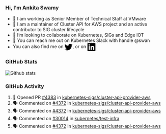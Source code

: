 ### Hi, I’m Ankita Swamy

- 💼 I am working as Senior Member of Technical Staff at VMware
- 👀 I am a maintainer of Cluster API for AWS project and an active contributor to SIG cluster lifecycle
- 💞️ I’m looking to collaborate on Kubernetes, SIGs and Edge IOT
- 💬 You can reach me out on Kubernetes Slack with handle @swan
- You can also find me on <a href="https://twitter.com/SwamyAnkita" target="blank"><img align="center" src="https://raw.githubusercontent.com/Ankitasw/Ankitasw/master/svg/twitter.svg" alt="Ankitasw" height="25" width="25" color="#1DA1f2" /></a>, or on <a href="https://www.linkedin.com/in/Ankitaswamy/" target="blank"><img align="center" src="https://raw.githubusercontent.com/Ankitasw/Ankitasw/master/svg/linkedin.svg" alt="Ankitasw" height="25" width="25" /></a>

### GitHub Stats
![Github stats](https://github-readme-stats.vercel.app/api?username=Ankitasw&count_private=true&show_icons=true&theme=tokyonight)

### GitHub Activity 
<!--START_SECTION:activity-->
1. 💪 Opened PR [#4383](https://github.com/kubernetes-sigs/cluster-api-provider-aws/pull/4383) in [kubernetes-sigs/cluster-api-provider-aws](https://github.com/kubernetes-sigs/cluster-api-provider-aws)
2. 🗣 Commented on [#4372](https://github.com/kubernetes-sigs/cluster-api-provider-aws/issues/4372) in [kubernetes-sigs/cluster-api-provider-aws](https://github.com/kubernetes-sigs/cluster-api-provider-aws)
3. 🗣 Commented on [#4372](https://github.com/kubernetes-sigs/cluster-api-provider-aws/issues/4372) in [kubernetes-sigs/cluster-api-provider-aws](https://github.com/kubernetes-sigs/cluster-api-provider-aws)
4. 🗣 Commented on [#30014](https://github.com/kubernetes/test-infra/issues/30014) in [kubernetes/test-infra](https://github.com/kubernetes/test-infra)
5. 🗣 Commented on [#4372](https://github.com/kubernetes-sigs/cluster-api-provider-aws/issues/4372) in [kubernetes-sigs/cluster-api-provider-aws](https://github.com/kubernetes-sigs/cluster-api-provider-aws)
<!--END_SECTION:activity-->
